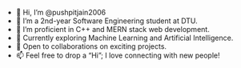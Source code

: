 - 👋 Hi, I’m @pushpitjain2006
- 🏫 I’m a 2nd-year Software Engineering student at DTU.
- 💪 I’m proficient in C++ and MERN stack web development.
- 🌱 Currently exploring Machine Learning and Artificial Intelligence.
- 💞️ Open to collaborations on exciting projects.
- 📫 Feel free to drop a “Hi”; I love connecting with new people!
